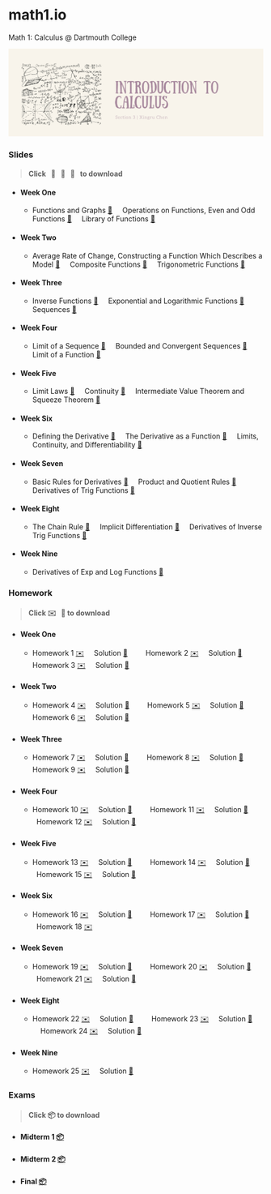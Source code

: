# math1.io
Math 1: Calculus @ Dartmouth College

<p align = "center" >
<img src="./images/cover_chen.png" alt="" width="900">
</p>

### Slides 
> #### Click &nbsp; :pancakes: &nbsp; :fried_egg: &nbsp; :ice_cream: &nbsp; to download

* #### Week One

  * Functions and Graphs [:pancakes:](https://github.com/fudab/Math-1/blob/master/slides/pdf/M1_Lec1.pdf) &nbsp; &nbsp; Operations on Functions, Even and Odd Functions [:pancakes:](https://github.com/fudab/Math-1/blob/master/slides/pdf/M1_Lec2.pdf) &nbsp; &nbsp; Library of Functions [:pancakes:](https://github.com/fudab/Math-1/blob/master/slides/pdf/M1_Lec3.pdf)

* #### Week Two

  * Average Rate of Change, Constructing a Function Which Describes a Model [:pancakes:](https://github.com/fudab/Math-1/blob/master/slides/pdf/M1_Lec4.pdf) &nbsp; &nbsp; Composite Functions [:pancakes:](https://github.com/fudab/Math-1/blob/master/slides/pdf/M1_Lec5.pdf) &nbsp; &nbsp; Trigonometric Functions [:pancakes:](https://github.com/fudab/Math-1/blob/master/slides/pdf/M1_Lec6.pdf)

* #### Week Three

  * Inverse Functions [:pancakes:](https://github.com/fudab/Math-1/blob/master/slides/pdf/M1_Lec7.pdf) &nbsp; &nbsp; Exponential and Logarithmic Functions [:pancakes:](https://github.com/fudab/Math-1/blob/master/slides/pdf/M1_Lec8.pdf) &nbsp; &nbsp; Sequences [:pancakes:](https://github.com/fudab/Math-1/blob/master/slides/pdf/M1_Lec9.pdf)
  
* #### Week Four
  
  * Limit of a Sequence [:fried_egg:](https://github.com/fudab/Math-1/blob/master/slides/pdf/M1_Lec10.pdf) &nbsp; &nbsp; Bounded and Convergent Sequences [:fried_egg:](https://github.com/fudab/Math-1/blob/master/slides/pdf/M1_Lec11.pdf) &nbsp; &nbsp; Limit of a Function [:fried_egg:](https://github.com/fudab/Math-1/blob/master/slides/pdf/M1_Lec12.pdf)
  
* #### Week Five

  * Limit Laws [:fried_egg:](https://github.com/fudab/Math-1/blob/master/slides/pdf/M1_Lec13.pdf) &nbsp; &nbsp; Continuity [:fried_egg:](https://github.com/fudab/Math-1/blob/master/slides/pdf/M1_Lec14.pdf) &nbsp; &nbsp; Intermediate Value Theorem and Squeeze Theorem [:fried_egg:](https://github.com/fudab/Math-1/blob/master/slides/pdf/M1_Lec15.pdf)
  
* #### Week Six

  * Defining the Derivative [:fried_egg:](https://github.com/fudab/Math-1/blob/master/slides/pdf/M1_Lec16.pdf) &nbsp; &nbsp; The Derivative as a Function [:fried_egg:](https://github.com/fudab/Math-1/blob/master/slides/pdf/M1_Lec17.pdf) &nbsp; &nbsp; Limits, Continuity, and Differentiability [:fried_egg:](https://github.com/fudab/Math-1/blob/master/slides/pdf/M1_Lec18.pdf)
  

* #### Week Seven

  * Basic Rules for Derivatives [:ice_cream:](https://github.com/fudab/Math-1/blob/master/slides/pdf/M1_Lec19.pdf) &nbsp; &nbsp; Product and Quotient Rules [:ice_cream:](https://github.com/fudab/Math-1/blob/master/slides/pdf/M1_Lec20.pdf) &nbsp; &nbsp; Derivatives of Trig Functions [:ice_cream:](https://github.com/fudab/Math-1/blob/master/slides/pdf/M1_Lec21.pdf) 
  
* #### Week Eight

  * The Chain Rule [:ice_cream:](https://github.com/fudab/Math-1/blob/master/slides/pdf/M1_Lec22.pdf) &nbsp; &nbsp; Implicit Differentiation [:ice_cream:](https://github.com/fudab/Math-1/blob/master/slides/pdf/M1_Lec23.pdf) &nbsp; &nbsp; Derivatives of Inverse Trig Functions [:ice_cream:](https://github.com/fudab/Math-1/blob/master/slides/pdf/M1_Lec24.pdf) 
  
* #### Week Nine

  * Derivatives of Exp and Log Functions [:ice_cream:](https://github.com/fudab/Math-1/blob/master/slides/pdf/M1_Lec25.pdf)

### Homework 
> #### Click :envelope: &nbsp; :incoming_envelope: to download

* #### Week One 

  * Homework 1 [:envelope:](https://github.com/fudab/Math-1/blob/master/homework/M1_HW1.pdf)  &nbsp; &nbsp; Solution [:incoming_envelope:](https://github.com/fudab/Math-1/blob/master/homework/solution/M1_HW1_Solution.pdf) &nbsp; &nbsp; &nbsp; &nbsp; Homework 2 [:envelope:](https://github.com/fudab/Math-1/blob/master/homework/M1_HW2.pdf)  &nbsp; &nbsp; Solution [:incoming_envelope:](https://github.com/fudab/Math-1/blob/master/homework/solution/M1_HW2_Solution.pdf) &nbsp; &nbsp; &nbsp; &nbsp; Homework 3 [:envelope:](https://github.com/fudab/Math-1/blob/master/homework/M1_HW3.pdf)  &nbsp; &nbsp; Solution [:incoming_envelope:](https://github.com/fudab/Math-1/blob/master/homework/solution/M1_HW3_Solution.pdf)
  
* #### Week Two

  * Homework 4 [:envelope:](https://github.com/fudab/Math-1/blob/master/homework/M1_HW4.pdf)  &nbsp; &nbsp; Solution [:incoming_envelope:](https://github.com/fudab/Math-1/blob/master/homework/solution/M1_HW4_Solution.pdf) &nbsp; &nbsp; &nbsp; &nbsp; Homework 5 [:envelope:](https://github.com/fudab/Math-1/blob/master/homework/M1_HW5.pdf)  &nbsp; &nbsp; Solution [:incoming_envelope:](https://github.com/fudab/Math-1/blob/master/homework/solution/M1_HW5_Solution.pdf) &nbsp; &nbsp; &nbsp; &nbsp; Homework 6 [:envelope:](https://github.com/fudab/Math-1/blob/master/homework/M1_HW6.pdf)  &nbsp; &nbsp; Solution [:incoming_envelope:](https://github.com/fudab/Math-1/blob/master/homework/solution/M1_HW6_Solution.pdf)
  
* #### Week Three

  * Homework 7 [:envelope:](https://github.com/fudab/Math-1/blob/master/homework/M1_HW7.pdf)  &nbsp; &nbsp; Solution [:incoming_envelope:](https://github.com/fudab/Math-1/blob/master/homework/solution/M1_HW7_Solution.pdf) &nbsp; &nbsp; &nbsp; &nbsp; Homework 8 [:envelope:](https://github.com/fudab/Math-1/blob/master/homework/M1_HW8.pdf)  &nbsp; &nbsp; Solution [:incoming_envelope:](https://github.com/fudab/Math-1/blob/master/homework/solution/M1_HW8_Solution.pdf) &nbsp; &nbsp; &nbsp; &nbsp; Homework 9 [:envelope:](https://github.com/fudab/Math-1/blob/master/homework/M1_HW9.pdf)  &nbsp; &nbsp; Solution [:incoming_envelope:](https://github.com/fudab/Math-1/blob/master/homework/solution/M1_HW9_Solution.pdf)
  
* #### Week Four

  * Homework 10 [:envelope:](https://github.com/fudab/Math-1/blob/master/homework/M1_HW10.pdf)  &nbsp; &nbsp; Solution [:incoming_envelope:](https://github.com/fudab/Math-1/blob/master/homework/solution/M1_HW10_Solution.pdf) &nbsp; &nbsp; &nbsp; &nbsp; Homework 11 [:envelope:](https://github.com/fudab/Math-1/blob/master/homework/M1_HW11.pdf)  &nbsp; &nbsp; Solution [:incoming_envelope:](https://github.com/fudab/Math-1/blob/master/homework/solution/M1_HW11_Solution.pdf) &nbsp; &nbsp; &nbsp; &nbsp; Homework 12 [:envelope:](https://github.com/fudab/Math-1/blob/master/homework/M1_HW12.pdf)  &nbsp; &nbsp; Solution [:incoming_envelope:](https://github.com/fudab/Math-1/blob/master/homework/solution/M1_HW12_Solution.pdf)
  
* #### Week Five

  * Homework 13 [:envelope:](https://github.com/fudab/Math-1/blob/master/homework/M1_HW13.pdf)  &nbsp; &nbsp; Solution [:incoming_envelope:](https://github.com/fudab/Math-1/blob/master/homework/solution/M1_HW13_Solution.pdf) &nbsp; &nbsp; &nbsp; &nbsp; Homework 14 [:envelope:](https://github.com/fudab/Math-1/blob/master/homework/M1_HW14.pdf)  &nbsp; &nbsp; Solution [:incoming_envelope:](https://github.com/fudab/Math-1/blob/master/homework/solution/M1_HW14_Solution.pdf) &nbsp; &nbsp; &nbsp; &nbsp; Homework 15 [:envelope:](https://github.com/fudab/Math-1/blob/master/homework/M1_HW15.pdf)  &nbsp; &nbsp; Solution [:incoming_envelope:](https://github.com/fudab/Math-1/blob/master/homework/solution/M1_HW15_Solution.pdf)
  
* #### Week Six

  * Homework 16 [:envelope:](https://github.com/fudab/Math-1/blob/master/homework/M1_HW16.pdf)  &nbsp; &nbsp; Solution [:incoming_envelope:](https://github.com/fudab/Math-1/blob/master/homework/solution/M1_HW16_Solution.pdf) &nbsp; &nbsp; &nbsp; &nbsp; Homework 17 [:envelope:](https://github.com/fudab/Math-1/blob/master/homework/M1_HW17.pdf)  &nbsp; &nbsp; Solution [:incoming_envelope:](https://github.com/fudab/Math-1/blob/master/homework/solution/M1_HW17_Solution.pdf) &nbsp; &nbsp; &nbsp; &nbsp; Homework 18 [:envelope:](https://github.com/fudab/Math-1/blob/master/homework/M1_HW18.pdf)  
    
* #### Week Seven

  * Homework 19 [:envelope:](https://github.com/fudab/Math-1/blob/master/homework/M1_HW19.pdf)  &nbsp; &nbsp; Solution [:incoming_envelope:](https://github.com/fudab/Math-1/blob/master/homework/solution/M1_HW19_Solution.pdf) &nbsp; &nbsp; &nbsp; &nbsp; Homework 20 [:envelope:](https://github.com/fudab/Math-1/blob/master/homework/M1_HW20.pdf)  &nbsp; &nbsp; Solution [:incoming_envelope:](https://github.com/fudab/Math-1/blob/master/homework/solution/M1_HW20_Solution.pdf) &nbsp; &nbsp; &nbsp; &nbsp; Homework 21 [:envelope:](https://github.com/fudab/Math-1/blob/master/homework/M1_HW21.pdf)  &nbsp; &nbsp; Solution [:incoming_envelope:](https://github.com/fudab/Math-1/blob/master/homework/solution/M1_HW21_Solution.pdf)
  
* #### Week Eight

  * Homework 22 [:envelope:](https://github.com/fudab/Math-1/blob/master/homework/M1_HW22.pdf)  &nbsp; &nbsp; Solution [:incoming_envelope:](https://github.com/fudab/Math-1/blob/master/homework/solution/M1_HW22_Solution.pdf) &nbsp; &nbsp; &nbsp; &nbsp; Homework 23 [:envelope:](https://github.com/fudab/Math-1/blob/master/homework/M1_HW23.pdf)  &nbsp; &nbsp; Solution [:incoming_envelope:](https://github.com/fudab/Math-1/blob/master/homework/solution/M1_HW23_Solution.pdf) &nbsp; &nbsp; &nbsp; &nbsp; Homework 24 [:envelope:](https://github.com/fudab/Math-1/blob/master/homework/M1_HW24.pdf)  &nbsp; &nbsp; Solution [:incoming_envelope:](https://github.com/fudab/Math-1/blob/master/homework/solution/M1_HW24_Solution.pdf)

* #### Week Nine

  * Homework 25 [:envelope:](https://github.com/fudab/Math-1/blob/master/homework/M1_HW25.pdf)  &nbsp; &nbsp; Solution [:incoming_envelope:](https://github.com/fudab/Math-1/blob/master/homework/solution/M1_HW25_Solution.pdf)
  
### Exams 

> #### Click :package: to download

* #### Midterm 1 [:package:](https://github.com/fudab/Math-1/blob/master/exams/Midterm1.pdf)
* #### Midterm 2 [:package:](https://github.com/fudab/Math-1/blob/master/exams/Midterm2.pdf)
* #### Final [:package:](https://github.com/fudab/Math-1/blob/master/exams/Final.pdf) 

